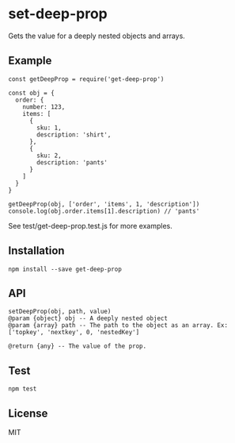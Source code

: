 # set-deep-prop
Gets the value for a deeply nested objects and arrays.

## Example
```
const getDeepProp = require('get-deep-prop')

const obj = {
  order: {
    number: 123,
    items: [
      {
        sku: 1,
        description: 'shirt',
      },
      {
        sku: 2,
        description: 'pants'
      }
    ]
  }
}

getDeepProp(obj, ['order', 'items', 1, 'description'])
console.log(obj.order.items[1].description) // 'pants'

```

See test/get-deep-prop.test.js for more examples.

## Installation
```
npm install --save get-deep-prop
```

## API
```
setDeepProp(obj, path, value)
@param {object} obj -- A deeply nested object
@param {array} path -- The path to the object as an array. Ex: ['topkey', 'nextkey', 0, 'nestedKey']

@return {any} -- The value of the prop.
```

## Test
```
npm test
```

## License
MIT
